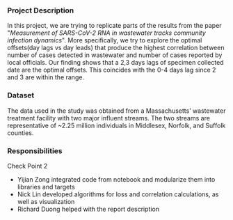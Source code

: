### Project Description
In this project, we are trying to replicate parts of the results from the paper "<em>Measurement of SARS-CoV-2 RNA in wastewater tracks community infection dynamics</em>". More specifically, we try to explore the optimal offsets(day lags vs day leads) that produce the highest correlation between number of cases detected in wastewater and number of cases reported by local officials.
Our finding shows that a 2,3 days lags of specimen collected date are the optimal offsets. This coincides with the 0-4 days lag since 2 and 3 are within the range.

### Dataset
The data used in the study was obtained from a Massachusetts’ wastewater treatment facility with two major influent streams. The two streams are representative of ~2.25 million individuals in Middlesex, Norfolk, and Suffolk counties.


### Responsibilities 

Check Point 2
* Yijian Zong integrated code from notebook and modularize them into libraries and targets
* Nick Lin developed algorithms for loss and correlation calculations, as well as visualization
* Richard Duong helped with the report description
